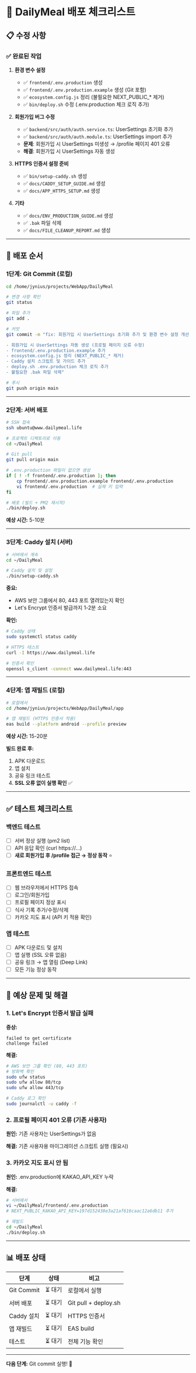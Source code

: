 # 🚀 DailyMeal 배포 체크리스트

## 📋 수정 사항

### ✅ 완료된 작업

1. **환경 변수 설정**
   - ✅ `frontend/.env.production` 생성
   - ✅ `frontend/.env.production.example` 생성 (Git 포함)
   - ✅ `ecosystem.config.js` 정리 (불필요한 NEXT_PUBLIC_* 제거)
   - ✅ `bin/deploy.sh` 수정 (.env.production 체크 로직 추가)

2. **회원가입 버그 수정**
   - ✅ `backend/src/auth/auth.service.ts`: UserSettings 초기화 추가
   - ✅ `backend/src/auth/auth.module.ts`: UserSettings import 추가
   - **문제**: 회원가입 시 UserSettings 미생성 → /profile 페이지 401 오류
   - **해결**: 회원가입 시 UserSettings 자동 생성

3. **HTTPS 인증서 설정 준비**
   - ✅ `bin/setup-caddy.sh` 생성
   - ✅ `docs/CADDY_SETUP_GUIDE.md` 생성
   - ✅ `docs/APP_HTTPS_SETUP.md` 생성

4. **기타**
   - ✅ `docs/ENV_PRODUCTION_GUIDE.md` 생성
   - ✅ `.bak` 파일 삭제
   - ✅ `docs/FILE_CLEANUP_REPORT.md` 생성

---

## 🔄 배포 순서

### 1단계: Git Commit (로컬)

```bash
cd /home/jynius/projects/WebApp/DailyMeal

# 변경 사항 확인
git status

# 파일 추가
git add .

# 커밋
git commit -m "fix: 회원가입 시 UserSettings 초기화 추가 및 환경 변수 설정 개선

- 회원가입 시 UserSettings 자동 생성 (프로필 페이지 오류 수정)
- frontend/.env.production.example 추가
- ecosystem.config.js 정리 (NEXT_PUBLIC_* 제거)
- Caddy 설치 스크립트 및 가이드 추가
- deploy.sh .env.production 체크 로직 추가
- 불필요한 .bak 파일 삭제"

# 푸시
git push origin main
```

---

### 2단계: 서버 배포

```bash
# SSH 접속
ssh ubuntu@www.dailymeal.life

# 프로젝트 디렉토리로 이동
cd ~/DailyMeal

# Git pull
git pull origin main

# .env.production 파일이 없으면 생성
if [ ! -f frontend/.env.production ]; then
    cp frontend/.env.production.example frontend/.env.production
    vi frontend/.env.production  # 실제 키 입력
fi

# 배포 (빌드 + PM2 재시작)
./bin/deploy.sh
```

**예상 시간:** 5-10분

---

### 3단계: Caddy 설치 (서버)

```bash
# 서버에서 계속
cd ~/DailyMeal

# Caddy 설치 및 설정
./bin/setup-caddy.sh
```

**중요:**
- AWS 보안 그룹에서 80, 443 포트 열려있는지 확인
- Let's Encrypt 인증서 발급까지 1-2분 소요

**확인:**
```bash
# Caddy 상태
sudo systemctl status caddy

# HTTPS 테스트
curl -I https://www.dailymeal.life

# 인증서 확인
openssl s_client -connect www.dailymeal.life:443
```

---

### 4단계: 앱 재빌드 (로컬)

```bash
# 로컬에서
cd /home/jynius/projects/WebApp/DailyMeal/app

# 앱 재빌드 (HTTPS 인증서 적용)
eas build --platform android --profile preview
```

**예상 시간:** 15-20분

**빌드 완료 후:**
1. APK 다운로드
2. 앱 설치
3. 공유 링크 테스트
4. **SSL 오류 없이 실행 확인** ✅

---

## ✅ 테스트 체크리스트

### 백엔드 테스트
- [ ] 서버 정상 실행 (pm2 list)
- [ ] API 응답 확인 (curl https://...)
- [ ] **새로 회원가입 후 /profile 접근 → 정상 동작** ⭐

### 프론트엔드 테스트
- [ ] 웹 브라우저에서 HTTPS 접속
- [ ] 로그인/회원가입
- [ ] 프로필 페이지 정상 표시
- [ ] 식사 기록 추가/수정/삭제
- [ ] 카카오 지도 표시 (API 키 적용 확인)

### 앱 테스트
- [ ] APK 다운로드 및 설치
- [ ] 앱 실행 (SSL 오류 없음)
- [ ] 공유 링크 → 앱 열림 (Deep Link)
- [ ] 모든 기능 정상 동작

---

## 🐛 예상 문제 및 해결

### 1. Let's Encrypt 인증서 발급 실패

**증상:**
```
failed to get certificate
challenge failed
```

**해결:**
```bash
# AWS 보안 그룹 확인 (80, 443 포트)
# 방화벽 확인
sudo ufw status
sudo ufw allow 80/tcp
sudo ufw allow 443/tcp

# Caddy 로그 확인
sudo journalctl -u caddy -f
```

### 2. 프로필 페이지 401 오류 (기존 사용자)

**원인:** 기존 사용자는 UserSettings가 없음

**해결:** 기존 사용자용 마이그레이션 스크립트 실행 (필요시)

### 3. 카카오 지도 표시 안 됨

**원인:** .env.production에 KAKAO_API_KEY 누락

**해결:**
```bash
# 서버에서
vi ~/DailyMeal/frontend/.env.production
# NEXT_PUBLIC_KAKAO_API_KEY=197d152438e3a21af616caac12a6db11 추가

# 재빌드
cd ~/DailyMeal
./bin/deploy.sh
```

---

## 📊 배포 상태

| 단계 | 상태 | 비고 |
|------|------|------|
| Git Commit | ⏳ 대기 | 로컬에서 실행 |
| 서버 배포 | ⏳ 대기 | Git pull + deploy.sh |
| Caddy 설치 | ⏳ 대기 | HTTPS 인증서 |
| 앱 재빌드 | ⏳ 대기 | EAS build |
| 테스트 | ⏳ 대기 | 전체 기능 확인 |

---

**다음 단계:** Git commit 실행! 🚀
